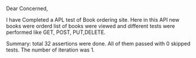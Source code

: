 Dear Concerned,

I have Completed a APL test of Book ordering site. Here in this API new books were orderd list of books were viewed and different tests were performed like GET, POST, PUT,DELETE.

Summary: total 32 assertions were done. All of them passed with 0 skipped tests. The number of iteration was 1.